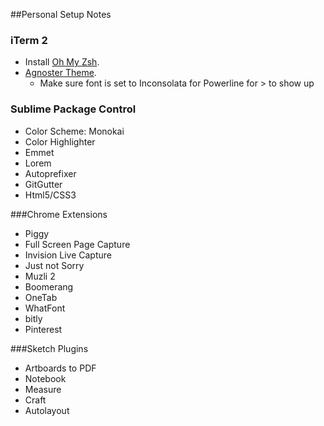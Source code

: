 ##Personal Setup Notes

### iTerm 2
- Install [Oh My Zsh](https://github.com/robbyrussell/oh-my-zsh).
- [Agnoster Theme](https://gist.github.com/agnoster/3712874).
  - Make sure font is set to Inconsolata for Powerline for > to show up

### Sublime Package Control
- Color Scheme: Monokai
- Color Highlighter
- Emmet
- Lorem
- Autoprefixer
- GitGutter
- Html5/CSS3

###Chrome Extensions
- Piggy
- Full Screen Page Capture
- Invision Live Capture
- Just not Sorry
- Muzli 2
- Boomerang
- OneTab
- WhatFont
- bitly
- Pinterest

###Sketch Plugins
- Artboards to PDF
- Notebook
- Measure
- Craft 
- Autolayout
